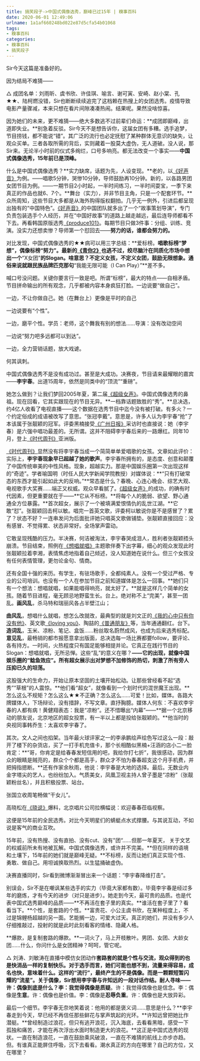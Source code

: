```yaml
---
title: 搞笑段子->中国式偶像选秀，巅峰已过15年 | 糗事百科
date: 2020-06-01 12:49:06
urlname: 1a1af660248bd022e87d5cfa54b01068
tags: 
- 糗事百科
categories:
- 糗事百科
- 搞笑段子
---
```

Sir今天这篇是准备好的。

因为结局不难猜——

△ 成团名单：刘雨昕、虞书欣、许佳琪、喻言、谢可寅、安崎、赵小棠、孔★★、陆柯燃没错，Sir也断断续续追完了这档赖在热搜上的女团选秀。疫情导致电影产量骤减，本来只想在看片间隙凑凑热闹。结果呢。果然没啥惊喜。

因为她们的未来，更不难猜——绝大多数逃不过前辈们命运：**成团即巅峰，出道即失业。**别急着反驳。Sir今天不是想告诉你，这届女团有多糟。选手追梦，节目捞钱，都不能说“错”。其广泛的流行也必定抚慰了某种群体无意识的缺失，让观众买单。三者各取所需的背后，实则藏着一股莫大虚伪，无人道破。没人说，那Sir来。无论半小时前的仪式多绚烂，口号多响亮。都无法改变一个事实——**中国式偶像选秀，15年前已是顶峰。**

什么是中国式偶像选秀？**实力缺席，话题为先，人设变现。**老的，以[《好声音》](http://www.jddytj.cn/search/%ba%c3%c9%f9%d2%f4.html)为例。——唱歌5分钟，哭惨10分钟，导师鼓励再10分钟。新的，以各路男团女团节目为例。——一期节目2小时起，一半时间练习，一半时间耍宝，一季下来真正的作品也就6、7个。**舞台（实力），并非节目主角，只是一个配套环节。**众所周知，这些节目大多都是从海外购得版权翻拍。几乎无一例外，引进后都呈现出独有的“中国特色”。[《好声音》](http://www.jddytj.cn/search/%ba%c3%c9%f9%d2%f4.html)的中国团队就多出了一个“故事策划导演”，专门负责包装选手个人经历，并在“中国好故事”的道路上越走越远，最后连导师都看不下去。再看韩国原版选秀[《produce101》](http://www.jddytj.cn/search/produce101.html)。每期节目只做3件事：分组、训练、竞演。没实力还想卖惨？导师第一个怼回去——**努力的话，谁都会努力的。**

对比发现，中国式偶像选秀的★★病可以用三字总结：**爱标榜。**唱歌标榜“梦想”，偶像标榜“努力”。最新的[《青你2》](http://www.jddytj.cn/search/%c7%e0%c4%e32.html)也逃不过，绞尽脑汁在同质化市场中想出一个**“X女团”**的Slogan。啥意思？不定义女孩，不定义女团，鼓励无限想象。通俗来说就跟民族品牌匹克那句**“我能无限可能（I Can Play）”**差不多。

喊口号没问题。关键你要言行一致是吧。所谓“标榜”，最大的特点——自相矛盾。节目拼命输出的所有观念，几乎都被内容本身疯狂打脸。一边说要“做自己”。

一边，不让你做自己。她（在舞台上）更像是平时的自己

一边说要有“个性”。

一边，磨平个性。学员：老师，这个舞我有别的想法……导演：没有改动空间

一边说“努力吧多远都可以到达”。

一边，全力营销话题，放大戏谑。

何其讽刺。

中国式偶像选秀不是没有成功过。甚至是大成功。决赛夜，节目请来最耀眼的嘉宾——**李宇春**。出道15周年，依然是同类中的“顶流”“重磅”。

她怎么做到？让我们梦回2005年夏，第二届[《超级女声》](http://www.jddytj.cn/search/%b3%ac%bc%b6%c5%ae%c9%f9.html)。中国式偶像选秀的鼻祖。现在回看，它其实跟现在的节目无异。**一档靠话题致胜的“秀”。**总决选，约4亿人收看了电视直播——这个数据在选秀节目中迄今没有被打破。有多火？一个约定俗成的成语被改写了意思。“张冠李戴”。意思是，许多人认为李宇春“抢”了本该属于张靓颖的冠军。评委黑楠接受[《广州日报》](http://www.jddytj.cn/search/%b9%e3%d6%dd%c8%d5%b1%a8.html)采访时也直接说：她（李宇春）是六强中唱功最差的。无所谓。这并不阻碍李宇春后来的一路爆红。同年10月，登上[《时代周刊》](http://www.jddytj.cn/search/%ca%b1%b4%fa%d6%dc%bf%af.html)亚洲版。

[《时代周刊》](http://www.jddytj.cn/search/%ca%b1%b4%fa%d6%dc%bf%af.html)显然没有将李宇春当成一个简简单单爱唱歌的女孩。文章如此评价：实际上，**李宇春现象早已超越了她的歌声**。李宇春所拥有的，是态度、创意和颠覆了中国传统审美的中性风格。现象，超越实力。那是中国娱乐圈第一次出现这样的“奇迹”。学者喻国明（时任人民大学新闻学院教授）对媒体说：**“只有打破常态的东西才能引起如此大的反响。”**常态是什么？春晚、心连心晚会、综艺大观、电视歌手大奖赛……端正又权威。观众早看腻了。[《超级女声》](http://www.jddytj.cn/search/%b3%ac%bc%b6%c5%ae%c9%f9.html)的成功，的确有时代因素，但更重要就在于——**它从不标榜。**将每个人的脆弱、欲望、野心通通全方位暴露。**首次超女，展示了一个被填满爱恨情仇的乱世江湖。**它敢“怼”。张靓颖回击柯以敏。唱完一首英文歌，评委柯以敏说你是不是感冒了？累了？状态不好？一连串发问为后面批评她只唱英文歌做铺垫。张靓颖直接回应：没有感冒、不觉得累、状态非常好。全场掌声雷动。

它敢呈现残酷的压力。半决赛，何洁被淘汰，李宇春哭成泪人，胜利者张靓颖捂头崩溃。节目结束，照例在[《想唱就唱》](http://www.jddytj.cn/search/%cf%eb%b3%aa%be%cd%b3%aa.html)主题歌伴奏下出字幕，细心的观众发现此时张靓颖拉着李湘，表情焦虑地指着自己倾述，没人知道她在说什么。但三个女孩没有任何表情管理，更勿论金句、情商。

还有全国十强的来历。有学生，有驻场歌手，全都纯素人。没有一个受过严格、专业的公司培训。也没有一个人在参加节目之前知道媒体是怎么一回事。**她们只有一个想法：想唱就唱，如果能唱得响亮，就太好了。**就是这样几个简单的女孩。随着节目进程，毫无顾忌地野蛮生长。台上。绝对称不上“完美”，甚至一团乱。**画风乱**，杀马特和瑞丽风各占半壁江山；

**曲风乱**，想唱什么就唱，想怎么改就改，最典型的就是刘文正的[《我的心中只有你没有他》](http://www.jddytj.cn/search/%ce%d2%b5%c4%d0%c4%d6%d0%d6%bb%d3%d0%c4%e3%c3%bb%d3%d0%cb%fb.html)、英文歌[《loving you》](http://www.jddytj.cn/search/loving+you.html)、陶喆的[《普通朋友》](http://www.jddytj.cn/search/%c6%d5%cd%a8%c5%f3%d3%d1.html)等，当年通通翻红。台下。**造词乱**，玉米、凉粉、笔记、盒饭……粉丝取名蔚然成风，也成为后来选秀标配。**意见乱**，最畅销的都市报愿意拿出版面，总决选每一场比赛都要follow，要评论、各有持方。一时间，火热程度只有国足能够相提并论。它真正在践行节目的Slogan：想唱就唱，无所忌惮。这些“乱”的意义在哪？**——它的出现，就像中国娱乐圈的“鲶鱼效应”。所有超女展示出对梦想不加修饰的热切，刺激了所有旁人压抑已久的坦荡。**

这股强大的生命力，开始让原本坚固的土壤开始松动。让那些曾经看不起“选秀”“草根”的人震惊。**他们看“超女”，就像看到一个划时代的混世魔王出现。**怎么这么不规矩？怎么这么★★不正确？怎么这么……可爱！比如，媒体。各路大牌媒体人，下场辩论，没有措辞，不写文章。直抒胸臆。媒体人何东：不喜欢李宇春的人都有病！黄健翔表态：我是“凉粉”。还不惜曝出“内幕”——**据一个北京移动的朋友说，北京地区的超女投票，有一半以上都是投给张靓颖的。**他当时的央视同事韩乔生：太喜欢李宇春了。

其次。文人之间也掐架。当年最火球评家之一的李承鹏绘声绘色写过这么一段：敲开了楼下的杂货店，买了一打手机充值卡，那个长相酷似黑楠+汪涵的店小二一脸肯定：**“哥，你肯定是给春春发短信用的吧，我给你打七折”，我很感动，因为群众的眼睛是贼亮的，群众个个都是高手，群众才不怕为春春超支这个月手机费，并把拇指摁断。**还有作家余秋雨，他说：李宇春是大地的选择。最后。无数业内金字塔尖的艺人，也纷纷加入。气质美女，凤凰卫视主持人曾子墨是“凉粉”（张靓颖粉丝名），并且积极投票、站台。

张国立收周笔畅做“干女儿”。

高晓松在[《晓说》](http://www.jddytj.cn/search/%cf%fe%cb%b5.html)爆料，北京唱片公司拉横幅说：欢迎春春莅临视察。

这便是15年前的全民选秀。对比今天明星们的蜻蜓点水式撑腰。与其说互动，不如说是客气的商业互吹。

15年前，没有热搜、没有直拍、没有cut、没有"团“……但那一年夏天， 关于文艺的权威前所未有地被瓦解。中国式偶像选秀，或许并不完美。**但在同样的语境和土壤下，15年前的她们就是巅峰无疑。**不标榜，反而让她们真正实现个性、勇敢、做自己。用坦诚换取热烈。以生猛捅破虚伪。

决赛直播同时，Sir看到微博渐渐冒出来一个话题：“李宇春降维打击”。

别误会，Sir不是在嘲讽某些选手的实力（毕竟大家都有数）。毕竟李宇春是经过多年的磨炼，才有今天的进步（对只是进步）。她走到今天，最可贵的品质。也是代表中国式选秀巅峰的品质——**不再活在套子里的真实。**谁活在套子里了？看看当下。**个性，是套路的个性。**富贵花、小公主虞书欣，在某种程度上，不过是锦鲤杨超越的另一面。艺能搁一边，可爱大过天。真正的她们，并没有多少人仔细推敲过，投射的就是此时此刻看客的情绪、隐藏人格。

**爆款，是复制套路的爆款。**一词火了，马上开枝散叶。男团、女团、大龄女团……什么，你问什么是女团精神？呵呵，管它呢。

△ 刘涛、刘敏涛在直播中模仿女团动作**套路套的就是个性与交流，观众得到的也是快消品一样的复制快乐。**对于选手而言，她们可能也想不到，流量来得容易，成名也快，意味着什么。这样的“流行”，最终产生的不是偶像。而是一颗颗短暂闪耀的“流星”。关于偶像，Sir想用李宇春与许知远的一段对话作结。耐人寻味——许：偶像到底是什么？李：我觉得偶像是**质疑**。许：我觉得偶像也是信念。李：偶像是**生意**。许：偶像也是价值。李：偶像是**忍辱负重**。许：偶像也是大放异彩。

最后一个细节。李宇春无奈地笑着说：他用的都是褒义词……意思是什么？**李宇春走到今天，早已经不再信任那些鲜花与掌声筑起的光环。**许知远曾把她比作潜艇。**曾经制造过浪花，但只有逃开浪花，沉入海底，去看看黑暗，感受一下孤独和痛苦，才能在再次浮出水面时制造更大的浪花。**这正是中国式选秀的现状。一直在制造浪花，一直在鼓励乘风破浪，一直在不难猜的航线上亦步亦趋。但。有谁真正能屏住呼吸，沉下去看看。潮水真正的方向在哪里？自己的方位，又在哪里？


